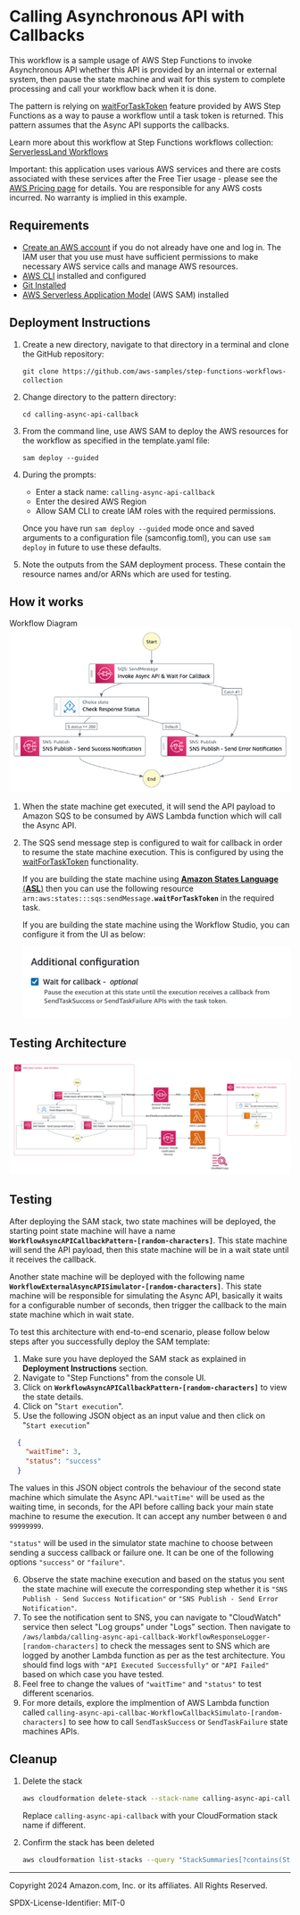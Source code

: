 # Calling Asynchronous API with Callbacks

This workflow is a sample usage of AWS Step Functions to invoke Asynchronous API whether this API is provided by an internal or external system, then pause the state machine and wait for this system to complete processing and call your workflow back when it is done.

The pattern is relying on [waitForTaskToken](https://docs.aws.amazon.com/step-functions/latest/dg/connect-to-resource.html#connect-wait-token) feature provided by AWS Step Functions as a way to pause a workflow until a task token is returned. This pattern assumes that the Async API supports the callbacks.

Learn more about this workflow at Step Functions workflows collection: [ServerlessLand Workflows](https://serverlessland.com/workflows)

Important: this application uses various AWS services and there are costs associated with these services after the Free Tier usage - please see the [AWS Pricing page](https://aws.amazon.com/pricing/) for details. You are responsible for any AWS costs incurred. No warranty is implied in this example.

## Requirements

* [Create an AWS account](https://portal.aws.amazon.com/gp/aws/developer/registration/index.html) if you do not already have one and log in. The IAM user that you use must have sufficient permissions to make necessary AWS service calls and manage AWS resources.
* [AWS CLI](https://docs.aws.amazon.com/cli/latest/userguide/install-cliv2.html) installed and configured
* [Git Installed](https://git-scm.com/book/en/v2/Getting-Started-Installing-Git)
* [AWS Serverless Application Model](https://docs.aws.amazon.com/serverless-application-model/latest/developerguide/serverless-sam-cli-install.html) (AWS SAM) installed

## Deployment Instructions

1. Create a new directory, navigate to that directory in a terminal and clone the GitHub repository:
    ``` 
    git clone https://github.com/aws-samples/step-functions-workflows-collection
    ```
1. Change directory to the pattern directory:
    ```
    cd calling-async-api-callback
    ```
1. From the command line, use AWS SAM to deploy the AWS resources for the workflow as specified in the template.yaml file:
    ```
    sam deploy --guided
    ```
1. During the prompts:
    * Enter a stack name: `calling-async-api-callback`
    * Enter the desired AWS Region
    * Allow SAM CLI to create IAM roles with the required permissions.

    Once you have run `sam deploy --guided` mode once and saved arguments to a configuration file (samconfig.toml), you can use `sam deploy` in future to use these defaults.

1. Note the outputs from the SAM deployment process. These contain the resource names and/or ARNs which are used for testing.

## How it works

Workflow Diagram
![image](./resources/call-async-api-callback-graph.png)

1. When the state machine get executed, it will send the API payload to Amazon SQS to be consumed by AWS Lambda function which will call the Async API.
2. The SQS send message step is configured to wait for callback in order to resume the state machine execution. This is configured by using the [waitForTaskToken](https://docs.aws.amazon.com/step-functions/latest/dg/connect-to-resource.html#connect-wait-token) functionality. 
    
    If you are building the state machine using  [**Amazon States Language** (**ASL**)](https://docs.aws.amazon.com/step-functions/latest/dg/concepts-amazon-states-language.html) then you can use the following resource `arn:aws:states:::sqs:sendMessage.`**`waitForTaskToken`** in the required task.

    If you are building the state machine using the Workflow Studio, you can configure it from the UI as below:

    ![image](./resources/waitForCallback-ui-config.png)


## Testing Architecture

![image](./resources/testing-architecture.png)

## Testing

After deploying the SAM stack, two state machines will be deployed, the starting point state machine will have a name **`WorkflowAsyncAPICallbackPattern-[random-characters]`**. This state machine will send the API payload, then this state machine will be in a wait state until it receives the callback.

Another state machine will be deployed with the following name **`WorkflowExternalAsyncAPISimulator-[random-characters]`**. This state machine will be responsible for simulating the Async API, basically it waits for a configurable number of seconds, then trigger the callback to the main state machine which in wait state.

To test this architecture with end-to-end scenario, please follow below steps after you successfully deploy the SAM template:

1. Make sure you have deployed the SAM stack as explained in **Deployment Instructions** section.
2. Navigate to "Step Functions" from the console UI.
3. Click on **`WorkflowAsyncAPICallbackPattern-[random-characters]`** to view the state details.
4. Click on "`Start execution`".
5. Use the following JSON object as an input value and then click on "`Start execution`"
```json
  {
    "waitTime": 3,
    "status": "success"
  }
```
The values in this JSON object controls the behaviour of the second state machine which simulate the Async API.`"waitTime"` will be used as the waiting time, in seconds, for the API before calling back your main state machine to resume the execution. It can accept any number between `0` and `99999999`.

`"status"` will be used in the simulator state machine to choose between sending a success callback or failure one. It can be one of the following options `"success"` or `"failure"`.

6. Observe the state machine execution and based on the status you sent the state machine will execute the corresponding step whether it is `"SNS Publish - Send Success Notification"` or  `"SNS Publish - Send Error Notification"`.
7. To see the notification sent to SNS, you can navigate to "CloudWatch" service then select "Log groups" under "Logs" section. Then navigate to `/aws/lambda/calling-async-api-callback-WorkflowResponseLogger-[random-characters]` to check the messages sent to SNS which are logged by another Lambda function as per as the test architecture.
You should find logs with `"API Executed Successfully"` or `"API Failed"` based on which case you have tested.
8. Feel free to change the values of `"waitTime"` and `"status"` to test different scenarios.
9. For more details, explore the implmention of AWS Lambda function called `calling-async-api-callbac-WorkflowCallbackSimulato-[random-characters]` to see how to call `SendTaskSuccess` or `SendTaskFailure` state machines APIs.



## Cleanup
 
1. Delete the stack
    ```bash
    aws cloudformation delete-stack --stack-name calling-async-api-callback
    ```
    Replace `calling-async-api-callback` with your CloudFormation stack name if different.

1. Confirm the stack has been deleted
    ```bash
    aws cloudformation list-stacks --query "StackSummaries[?contains(StackName,'calling-async-api-callback')].StackStatus"
    ```
----
Copyright 2024 Amazon.com, Inc. or its affiliates. All Rights Reserved.

SPDX-License-Identifier: MIT-0
